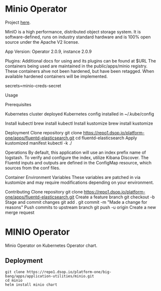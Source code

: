 # Minio Operator

Project [here](https://github.com/minio/minio-operator).

MinIO is a high performance, distributed object storage system. It is software-defined, runs on industry standard hardware and is 100% open source under the Apache V2 license.

App Version: Operator 2.0.9, instance 2.0.9  

Plugins: 
Additional docs for using  and its plugins can be found at $URL
The containers being used are maintained in the public/apps/minio registry.  These containers ahve not been hardened, but have been retagged.  When available hardened containers will be implemented.

secrets=minio-creds-secret

Usage

Prerequisites

Kubernetes cluster deployed
Kubernetes config installed in ~/.kube/config




Install kubectl
brew install kubectl
Install kustomize
brew install kustomize

Deployment
Clone repository
git clone https://repo1.dsop.io/platform-one/apps/fluentd-elasticsearch.git
cd fluentd-elasticsearch
Apply kustomized manifest
kubectl -k ./

Operations
By default, this application will use an index prefix name of logstash. To verify and configure the
index, utilize Kibana Discover.
The Fluentd inputs and outputs are defined in the ConfigMap resource, which sources from the conf files.

Container Environment Variables
These variables are patched in via kustomize and may require modifications depending on your
environment.






Contributing
Clone repository
git clone https://repo1.dsop.io/platform-one/apps/fluentd-elasticsearch.git
Create a feature branch
git checkout -b <branch>
Stage and commit changes
git add .
git commit -m "Made a change for reasons"
Push commits to upstream branch
git push -u origin <branch>
Create a new merge request

# MINIO Operator 

Minio Operator on Kubernetes Operator chart.


## Deployment
```
git clone https://repo1.dsop.io/platform-one/big-bang/apps/application-utilities/minio.git
cd minio
helm install minio chart 
```

